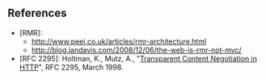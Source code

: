 References
----------

* \[RMR\]:
  - http://www.peej.co.uk/articles/rmr-architecture.html
  - http://blog.iandavis.com/2008/12/06/the-web-is-rmr-not-mvc/
* \[RFC 2295\]: Holtman, K., Mutz, A., "[Transparent Content Negotiation in HTTP](http://tools.ietf.org/html/rfc2295)", RFC 2295, March 1998.

